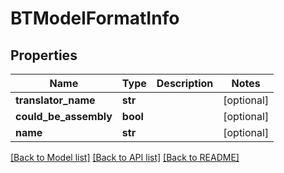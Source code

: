 # BTModelFormatInfo

## Properties
Name | Type | Description | Notes
------------ | ------------- | ------------- | -------------
**translator_name** | **str** |  | [optional] 
**could_be_assembly** | **bool** |  | [optional] 
**name** | **str** |  | [optional] 

[[Back to Model list]](../README.md#documentation-for-models) [[Back to API list]](../README.md#documentation-for-api-endpoints) [[Back to README]](../README.md)


